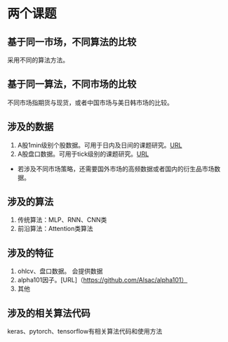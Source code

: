 
# 两个课题  

## 基于同一市场，不同算法的比较
采用不同的算法方法。

## 基于同一算法，不同市场的比较
不同市场指期货与现货，或者中国市场与美日韩市场的比较。

## 涉及的数据  
1. A股1min级别个股数据。可用于日内及日间的课题研究。[URL](https://pan.baidu.com/s/1IL33dGj9Y5pozA4oOFq9qg)  
2. A股盘口数据。可用于tick级别的课题研究。[URL](https://share.weiyun.com/TbjZXQpI)  
* 若涉及不同市场策略，还需要国外市场的高频数据或者国内的衍生品市场数据。  

## 涉及的算法  
1. 传统算法：MLP、RNN、CNN类
2. 前沿算法：Attention类算法

## 涉及的特征
1. ohlcv、盘口数据。 会提供数据
2. alpha101因子。[URL]（https://github.com/Alsac/alpha101）  
3. 其他


## 涉及的相关算法代码
keras、pytorch、tensorflow有相关算法代码和使用方法
